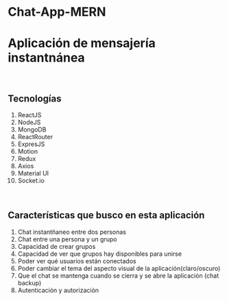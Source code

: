 # Chat-App-MERN
<style>
  h1{
    font-weight:bold
  }
</style>
<h1>Aplicación de mensajería instantnánea</h1>
<br>
<h2>Tecnologías</h2>
<ol>
  <li>ReactJS</li>
  <li>NodeJS</li>
  <li>MongoDB</li>
  <li>ReactRouter</li>
  <li>ExpresJS</li>
  <li>Motion</li>
  <li>Redux</li>
  <li>Axios</li>
  <li>Material UI</li>
  <li>Socket.io</li>
</ol>
<br>
<h2>Características que busco en esta aplicación</h2>
<ol>
  <li>Chat instantñaneo entre dos personas</li>
  <li>Chat entre una persona y un grupo</li>
  <li>Capacidad de crear grupos</li>
  <li>Capacidad de ver que grupos hay disponibles para unirse</li>
  <li>Poder ver qué usuarios están conectados</li>
  <li>Poder cambiar el tema del aspecto visual de la aplicación(claro/oscuro)</li>
  <li>Que el chat se mantenga cuando se cierra y se abre la aplicación (chat backup)</li>
  <li>Autenticación y autorización</li>
</ol>
